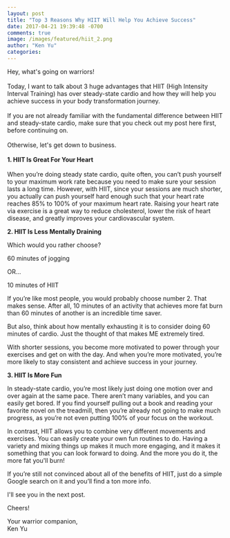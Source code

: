 ```yaml
---
layout: post
title: "Top 3 Reasons Why HIIT Will Help You Achieve Success"
date: 2017-04-21 19:39:48 -0700
comments: true
image: /images/featured/hiit_2.png
author: "Ken Yu"
categories:
---
```


Hey, what's going on warriors!<br/>
<br/>
Today, I want to talk about 3 huge advantages that HIIT (High Intensity Interval Training) has over steady-state cardio and how they will help you achieve success in your body transformation journey.<br/>
<br/>
If you are not already familiar with the fundamental difference between HIIT and steady-state cardio, make sure that you check out my post here first, before continuing on.<br/>
<br/>
Otherwise, let's get down to business.<br/>
<br/>
**1. HIIT Is Great For Your Heart**<br/>
<br/>
When you’re doing steady state cardio, quite often, you can’t push yourself to your maximum work rate because you need to make sure your session lasts a long time. However, with HIIT, since your sessions are much shorter, you actually can push yourself hard enough such that your heart rate reaches 85% to 100% of your maximum heart rate. Raising your heart rate via exercise is a great way to reduce cholesterol, lower the risk of heart disease, and greatly improves your cardiovascular system.


**2. HIIT Is Less Mentally Draining**

Which would you rather choose? 

60 minutes of jogging

OR...

10 minutes of HIIT

If you’re like most people, you would probably choose number 2. That makes sense. After all, 10 minutes of an activity that achieves more fat burn than 60 minutes of another is an incredible time saver.

But also, think about how mentally exhausting it is to consider doing 60 minutes of cardio. Just the thought of that makes ME extremely tired.

With shorter sessions, you become more motivated to power through your exercises and get on with the day. And when you’re more motivated, you’re more likely to stay consistent and achieve success in your journey.


**3. HIIT Is More Fun**

In steady-state cardio, you’re most likely just doing one motion over and over again at the same pace. There aren’t many variables, and you can easily get bored. If you find yourself pulling out a book and reading your favorite novel on the treadmill, then you’re already not going to make much progress, as you’re not even putting 100% of your focus on the workout.

In contrast, HIIT allows you to combine very different movements and exercises. You can easily create your own fun routines to do. Having a variety and mixing things up makes it much more engaging, and it makes it something that you can look forward to doing. And the more you do it, the more fat you'll burn!

If you’re still not convinced about all of the benefits of HIIT, just do a simple Google search on it and you’ll find a ton more info.

I'll see you in the next post.

Cheers!

Your warrior companion, <br/>
Ken Yu 
